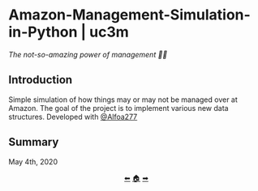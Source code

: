 # Amazon-Management-Simulation-in-Python | uc3m

*The not-so-amazing power of management 😮‍💨*

## Introduction

Simple simulation of how things may or may not be managed over at Amazon. The goal of the project is to implement various new data structures. Developed with [@Alfoa277](https://github.com/Alfoa277)

## Summary

May 4th, 2020

<p align="center">
  <a href="https://github.com/madebypixel02/Basic-OOP-Donkey-Kong-in-Python">&#11013;</a>
  <a href="https://github.com/madebypixel02/Uc3m-Projects">&#127968;</a>
  <a href="https://github.com/madebypixel02/face-recognizer_with_fda_pca_knn">&#10145;</a>
</p>
